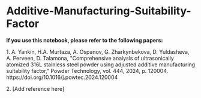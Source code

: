 # Additive-Manufacturing-Suitability-Factor
<p><b>If you use this notebook, please refer to the following papers:</b></p>
<p> 1. A. Yankin, H.A. Murtaza, A. Ospanov, G. Zharkynbekova, D. Yuldasheva, A. Perveen, D. Talamona, "Comprehensive analysis of ultrasonically atomized 316L stainless steel powder using adjusted additive manufacturing suitability factor," Powder Technology, vol. 444, 2024, p. 120004. https://doi.org/10.1016/j.powtec.2024.120004 </p>
<p>2. [Add reference here]</p>
<p></p>
<p></p>
<p></p>
